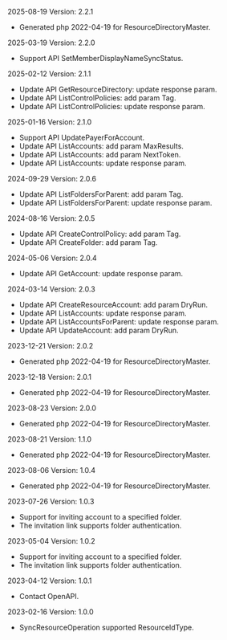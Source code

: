2025-08-19 Version: 2.2.1
- Generated php 2022-04-19 for ResourceDirectoryMaster.

2025-03-19 Version: 2.2.0
- Support API SetMemberDisplayNameSyncStatus.


2025-02-12 Version: 2.1.1
- Update API GetResourceDirectory: update response param.
- Update API ListControlPolicies: add param Tag.
- Update API ListControlPolicies: update response param.


2025-01-16 Version: 2.1.0
- Support API UpdatePayerForAccount.
- Update API ListAccounts: add param MaxResults.
- Update API ListAccounts: add param NextToken.
- Update API ListAccounts: update response param.


2024-09-29 Version: 2.0.6
- Update API ListFoldersForParent: add param Tag.
- Update API ListFoldersForParent: update response param.


2024-08-16 Version: 2.0.5
- Update API CreateControlPolicy: add param Tag.
- Update API CreateFolder: add param Tag.


2024-05-06 Version: 2.0.4
- Update API GetAccount: update response param.


2024-03-14 Version: 2.0.3
- Update API CreateResourceAccount: add param DryRun.
- Update API ListAccounts: update response param.
- Update API ListAccountsForParent: update response param.
- Update API UpdateAccount: add param DryRun.


2023-12-21 Version: 2.0.2
- Generated php 2022-04-19 for ResourceDirectoryMaster.

2023-12-18 Version: 2.0.1
- Generated php 2022-04-19 for ResourceDirectoryMaster.

2023-08-23 Version: 2.0.0
- Generated php 2022-04-19 for ResourceDirectoryMaster.

2023-08-21 Version: 1.1.0
- Generated php 2022-04-19 for ResourceDirectoryMaster.

2023-08-06 Version: 1.0.4
- Generated php 2022-04-19 for ResourceDirectoryMaster.

2023-07-26 Version: 1.0.3
- Support for inviting account to a specified folder.
- The invitation link supports folder authentication.

2023-05-04 Version: 1.0.2
- Support for inviting account to a specified folder.
- The invitation link supports folder authentication.

2023-04-12 Version: 1.0.1
- Contact OpenAPI.

2023-02-16 Version: 1.0.0
- SyncResourceOperation supported ResourceIdType.

